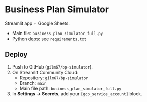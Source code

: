 # Business Plan Simulator

Streamlit app + Google Sheets.

- Main file: `business_plan_simulator_full.py`
- Python deps: see `requirements.txt`

## Deploy
1. Push to GitHub (`gilm67/bp-simulator`).
2. On Streamlit Community Cloud:  
   - Repository: `gilm67/bp-simulator`  
   - Branch: `main`  
   - Main file path: `business_plan_simulator_full.py`
3. In **Settings → Secrets**, add your `[gcp_service_account]` block.
